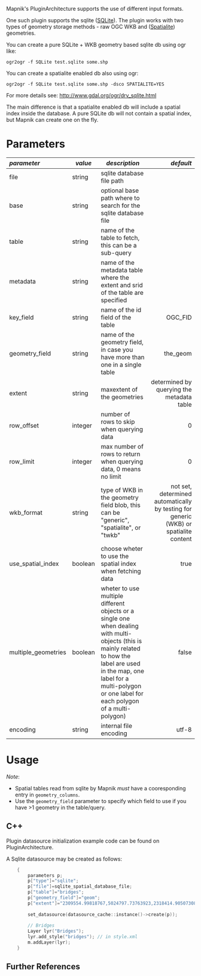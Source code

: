 Mapnik's PluginArchitecture supports the use of different input formats.

One such plugin supports the sqlite ([SQLite](http://en.wikipedia.org/wiki/SQLite)). The plugin works with two types of geometry storage methods - raw OGC WKB and ([Spatialite](http://www.gaia-gis.it/spatialite)) geometries.

You can create a pure SQLite + WKB geometry based sqlite db using ogr like:

    ogr2ogr -f SQLite test.sqlite some.shp

You can create a spatialite enabled db also using ogr:

    ogr2ogr -f SQLite test.sqlite some.shp -dsco SPATIALITE=YES

For more details see: http://www.gdal.org/ogr/drv_sqlite.html

The main difference is that a spatialite enabled db will include a spatial index inside the database. A pure SQLite db will not contain a spatial index, but Mapnik can create one on the fly.

# Parameters

| *parameter*       | *value*  | *description* | *default* |
|:------------------|----------|---------------|----------:|
| file                  | string       | sqlite database file path | |
| base                  | string       | optional base path where to search for the sqlite database file | |
| table                 | string       | name of the table to fetch, this can be a sub-query | |
| metadata              | string       | name of the metadata table where the extent and srid of the table are specified | |
| key_field             | string       | name of the id field of the table | OGC_FID | 
| geometry_field        | string       | name of the geometry field, in case you have more than one in a single table | the_geom |
| extent                | string       | maxextent of the geometries | determined by querying the metadata table |
| row_offset            | integer      | number of rows to skip when querying data | 0 |
| row_limit             | integer      | max number of rows to return when querying data, 0 means no limit | 0 |
| wkb_format            | string       | type of WKB in the geometry field blob, this can be "generic",  "spatialite", or "twkb" | not set, determined automatically by testing for generic (WKB) or spatialite content |
| use_spatial_index     | boolean      | choose wheter to use the spatial index when fetching data | true |
| multiple_geometries   | boolean      | wheter to use multiple different objects or a single one when dealing with multi-objects (this is mainly related to how the label are used in the map, one label for a multi-polygon or one label for each polygon of a multi-polygon)| false |
| encoding              | string       | internal file encoding | utf-8 |

# Usage

*Note*: 
 * Spatial tables read from sqlite by Mapnik _must_ have a cooresponding entry in `geometry_columns`.
 * Use the `geometry_field` parameter to specify which field to use if you have >1 geometry in the table/query.

## C++

Plugin datasource initialization example code can be found on PluginArchitecture.

A Sqlite datasource may be created as follows:

```cpp
    {
        parameters p;
        p["type"]="sqlite";
        p["file"]=sqlite_spatial_database_file;
        p["table"]="bridges";
        p["geometry_field"]="geom";
        p["extent"]="2309554.99818767,5024797.73763923,2318414.90507308,5040447.94690007";
    
        set_datasource(datasource_cache::instance()->create(p));
    
        // Bridges
        Layer lyr("Bridges");
        lyr.add_style("bridges"); // in style.xml
        m.addLayer(lyr);
    }
```

## Further References